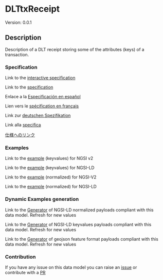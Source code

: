 # DLTtxReceipt
Version: 0.0.1

## Description 

Description of a DLT receipt storing some of the attributes (keys) of a transaction.
### Specification

Link to the [interactive specification](https://swagger.lab.fiware.org/?url=https://smart-data-models.github.io/dataModel.DistributedLedgerTech/DLTtxReceipt/swagger.yaml)

Link to the [specification](https://github.com/smart-data-models/dataModel.DistributedLedgerTech/blob/master/DLTtxReceipt/doc/spec.md)

Enlace a la [Especificación en español](https://github.com/smart-data-models/dataModel.DistributedLedgerTech/blob/master/DLTtxReceipt/doc/spec_ES.md)

Lien vers le [spécification en français](https://github.com/smart-data-models/dataModel.DistributedLedgerTech/blob/master/DLTtxReceipt/doc/spec_FR.md)

Link zur [deutschen Spezifikation](https://github.com/smart-data-models/dataModel.DistributedLedgerTech/blob/master/DLTtxReceipt/doc/spec_DE.md)

Link alla [specifica](https://github.com/smart-data-models/dataModel.DistributedLedgerTech/blob/master/DLTtxReceipt/doc/spec_IT.md)

[仕様へのリンク](https://github.com/smart-data-models/dataModel.DistributedLedgerTech/blob/master/DLTtxReceipt/doc/spec_JA.md)
### Examples

Link to the [example](https://smart-data-models.github.io/dataModel.DistributedLedgerTech/DLTtxReceipt/examples/example.json) (keyvalues) for NGSI v2

Link to the [example](https://smart-data-models.github.io/dataModel.DistributedLedgerTech/DLTtxReceipt/examples/example.jsonld) (keyvalues) for NGSI-LD

Link to the [example](https://smart-data-models.github.io/dataModel.DistributedLedgerTech/DLTtxReceipt/examples/example-normalized.json) (normalized) for NGSI-V2

Link to the [example](https://smart-data-models.github.io/dataModel.DistributedLedgerTech/DLTtxReceipt/examples/example-normalized.jsonld) (normalized) for NGSI-LD
### Dynamic Examples generation

Link to the [Generator](https://smartdatamodels.org/extra/ngsi-ld_generator.php?schemaUrl=https://raw.githubusercontent.com/smart-data-models/dataModel.DistributedLedgerTech/master/DLTtxReceipt/schema.json&email=info@smartdatamodels.org) of NGSI-LD normalized payloads compliant with this data model. Refresh for new values

Link to the [Generator](https://smartdatamodels.org/extra/ngsi-ld_generator_keyvalues.php?schemaUrl=https://raw.githubusercontent.com/smart-data-models/dataModel.DistributedLedgerTech/master/DLTtxReceipt/schema.json&email=info@smartdatamodels.org) of NGSI-LD keyvalues payloads compliant with this data model. Refresh for new values

Link to the [Generator](https://smartdatamodels.org/extra/geojson_features_generator.php?schemaUrl=https://raw.githubusercontent.com/smart-data-models/dataModel.DistributedLedgerTech/master/DLTtxReceipt/schema.json&email=info@smartdatamodels.org) of geojson feature format payloads compliant with this data model. Refresh for new values
### Contribution

 If you have any issue on this data model you can raise an [issue](https://github.com/smart-data-models/dataModel.DistributedLedgerTech/issues)  or contribute with a [PR](https://github.com/smart-data-models/dataModel.DistributedLedgerTech/pulls)